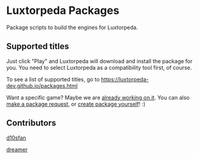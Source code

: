 # Luxtorpeda Packages

Package scripts to build the engines for Luxtorpeda.

## Supported titles

Just click "Play" and Luxtorpeda will download and install the package for you.
You need to select Luxtorpeda as a compatibility tool first, of course.

To see a list of supported titles, go to https://luxtorpeda-dev.github.io/packages.html

Want a specific game? Maybe we are
[already working on it](https://github.com/luxtorpeda-dev/packages/issues).
You can also
[make a package request](https://github.com/luxtorpeda-dev/packages/issues/new/choose),
or
[create package yourself](https://github.com/dreamer/luxtorpeda/wiki/Packaging-tutorial)! :)

## Contributors

[d10sfan](https://github.com/d10sfan)

[dreamer](https://github.com/dreamer)
